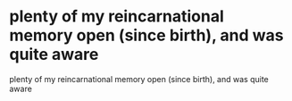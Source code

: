 # plenty of my reincarnational memory open (since birth), and was quite aware

plenty of my reincarnational memory open (since birth), and was quite aware